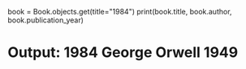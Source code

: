 book = Book.objects.get(title="1984")
print(book.title, book.author, book.publication_year)
# Output: 1984 George Orwell 1949

